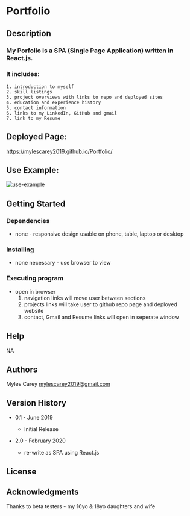 # Portfolio

## Description

### My Porfolio is a SPA (Single Page Application) written in React.js.
### It includes: 
    1. introduction to myself
    2. skill listings
    3. project overviews with links to repo and deployed sites 
    4. education and experience history
    5. contact information
    6. links to my LinkedIn, GitHub and gmail
    7. link to my Resume

## Deployed Page:
https://mylescarey2019.github.io/Portfolio/


## Use Example:


![use-example](./use-example.gif)



## Getting Started

### Dependencies

* none - responsive design usable on phone, table, laptop or desktop

### Installing

* none necessary - use browser to view

### Executing program

* open in browser 
    1. navigation links will move user between sections
    2. projects links will take user to github repo page and deployed website
    3. contact, Gmail and Resume links will open in seperate window
    
    

## Help

NA

## Authors

Myles Carey 
mylescarey2019@gmail.com 

## Version History

* 0.1 - June 2019
    * Initial Release

* 2.0 - February 2020
    * re-write as SPA using React.js 

## License


## Acknowledgments

Thanks to beta testers - my 16yo & 18yo daughters and wife 
